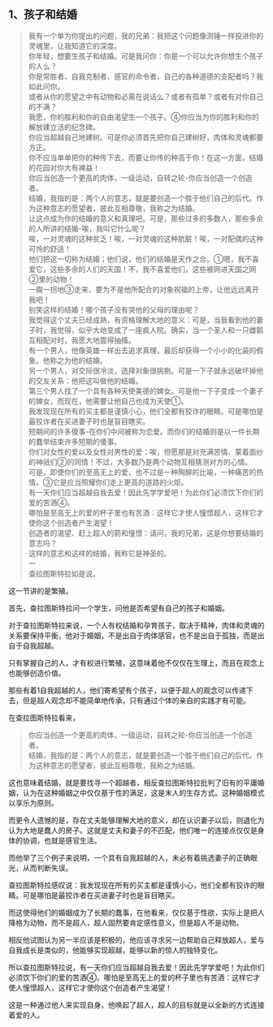 <h2>1、孩子和结婚</h2><blockquote data-pid="F1rZh0Rh">我有一个单为你提出的问题，我的兄弟：我把这个问题像测锤一样投进你的灵魂里，让我知道它的深度。<br>你年轻，想要生孩子和结婚。可是我问你：你是一个可以允许你想生个孩子的人么？<br>你是常胜者、自我克制者、感官的命令者、自己的各种道德的支配者吗？我如此问你。<br>或者从你的愿望之中有动物和必需在说话么？或者有孤单？或者有对你自己的不满？<br>我愿，你的胜利和你的自由渴望生一个孩子。④你应当为你的胜利和你的解放建立活的纪念碑。<br>你应当超越自己地建树。可是你必须首先把你自己建树好，肉体和灵魂都要方正。<br>你不应当单单把你的种传下去，而要让你传的种高于你！在这一方面，结婚的花园对你大有裨益！<br>你应当创造一个更高的肉体，一级运动，自转之轮-你应当创造一个创造者。<br>结婚，我指的是：两个人的意志，就是要创造一个胜于他们自己的后代。作为这种意志的愿望者，彼此互相尊敬，我称之为结婚。<br>让这点成为你的结婚的意义和真理吧。可是，那些过多的多数人，那些多余的人所讲的结婚-唉，我叫它什么呢？<br>唉，一对灵魂的这种贫乏！唉，一对灵魂的这种肮脏！唉，一对配偶的这种可怜的舒适！<br>他们把这一切称为结婚；他们说，他们的结婚是天作之合。①嗯，我不喜爱它，这些多余的人们的天国！不，我不喜爱他们，这些被网进天国之网②里的动物！<br>一瘸一拐地③走来、要为不是他所配合的对象祝福的上帝，让他远远离开我吧！<br>别笑这样的结婚！哪个孩子没有哭他的父母的理由呢？<br>我觉得这个丈夫已经成熟，有资格理解大地的意义：可是，当我看到他的妻子时，我觉得，似乎大地变成了一座疯人院。确实，当一个圣人和一只雌鹅互相配对时，我愿大地震得抽搐。<br>有一个男人，他像英雄一样出去追求真理，最后却获得一个小小的化装的假象。他称之为他的结婚。<br>另一个男人，对交际很冷淡，选择对象很挑剔。可是一下子就永远破坏掉他的交友关系：他把这叫做他的结婚。<br>第三个男人找了一个具有各种天使美德的婢女。可是他一下子变成一个妻子的婢女，而现在，他需要让他自己也成为天使①。<br>我发现现在所有的买主都是谨慎小心，他们全都有狡诈的眼睛。可是哪怕是最狡诈者在买进妻子时也是盲目瞎买。<br>短期间的许多傻事-在你们中间被称为恋爱。而你们的结婚则是以一件长期的蠢举结束许多短期的傻事。<br>你们对女性的爱以及女性对男性的爱：唉，但愿那是对充满苦情、蒙着面纱的神祇们②的同情！不过，大多数乃是两个动物互相猜测对方的心情。<br>可是，即使你们的至高无上的爱，也不过是一种陶醉的比喻，一种痛苦的热情。③它是应当照耀你们走上更高的道路的火炬。<br>有一天你们应当超越自我去爱！因此先学学爱吧！为此你们必须饮下你们的爱的苦酒④。<br>哪怕是至高无上的爱的杯子里也有苦酒：这样它才使人憧憬超人，这样它才使你这个创造者产生渴望！<br>创造者的渴望、赶上超人的箭和憧憬：请问，我的兄弟，这是你想要结婚的意志吗？<br>这样的意志和这样的结婚，我称它是神圣的。<br>一<br>查拉图斯特拉如是说。</blockquote><p data-pid="QJj4d6-s">这一节讲的是繁殖。</p><p data-pid="aSFol_8g">首先，查拉图斯特拉问一个学生，问他是否希望有自己的孩子和婚姻。</p><p data-pid="qbcdU8qC">对于查拉图斯特拉来说，一个人有权结婚和孕育孩子，取决于精神，肉体和灵魂的关系要保持平衡，他对于婚姻，不是出自于肉体感官，也不是出自于孤独，而是出自于自我超越。</p><p data-pid="ZKHGTXCQ">只有掌握自己的人，才有权进行繁殖，这意味着他不仅仅在生理上，而且在观念上也能够创造价值。</p><p data-pid="hz4vddon">那些有着1自我超越的人，他们寄希望有个孩子，以便于超人的观念可以传递下去，但是超人观念却不能简单地传承，只有通过个体的亲自的实践才有可能。</p><p data-pid="SMRbt2LH">在查拉图斯特拉看来，</p><blockquote data-pid="1nm54BmW">你应当创造一个更高的肉体，一级运动，自转之轮-你应当创造一个创造者。<br>结婚，我指的是：两个人的意志，就是要创造一个胜于他们自己的后代。作为这种意志的愿望者，彼此互相尊敬，我称之为结婚。</blockquote><p data-pid="N0DxSe2B">这也意味着结婚，就是要找寻一个超越者，相反查拉图斯特拉批判了旧有的平庸婚姻，认为在这种婚姻之中仅仅基于性的满足，这是末人的生存方式。这种婚姻模式以享乐为原则。</p><p data-pid="ALvQ1vVK">而更令人遗憾的是，存在丈夫能够理解大地的意义，却在认识妻子以后，则退化为认为大地是蠢人的房子。这就是丈夫和妻子的不匹配，他们唯一的连接点仅仅是身体的协调，也就是感官生活。</p><p data-pid="_kLDmO9M">而他举了三个例子来说明，一个具有自我超越的人，未必有着挑选妻子的正确眼光，从而判断失误。</p><p data-pid="0w10Gykq">查拉图斯特拉感叹说：我发现现在所有的买主都是谨慎小心，他们全都有狡诈的眼睛。可是哪怕是最狡诈者在买进妻子时也是盲目瞎买。</p><p data-pid="LPzAkMkn">而这使得他们的婚姻成为了长期的蠢事，在他看来，仅仅基于性欲，实际上是把人降格为动物，而不是超人，超人固然要肯定感性意义，但是超人不是动物。</p><p data-pid="EIwtsQbf">相反他试图认为另一半应该是积极的，他应该寻求另一边帮助自己释放超人，爱与自我成长是类似的，他能够实现超越，能够以新的惊人的独特变化。</p><p data-pid="wFTCGUox">所以查拉图斯特拉说，有一天你们应当超越自我去爱！因此先学学爱吧！为此你们必须饮下你们的爱的苦酒④。哪怕是至高无上的爱的杯子里也有苦酒：这样它才使人憧憬超人，这样它才使你这个创造者产生渴望！</p><p data-pid="gS-YtZm-">这是一种通过他人来实现自身，他唤起了超人，超人的目标就是以全新的方式连接着爱的人。</p><p></p>